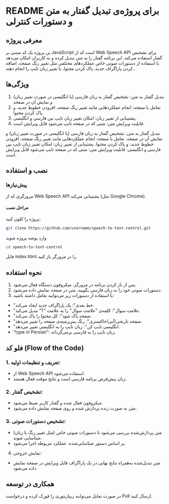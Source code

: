 # README برای پروژه‌ی تبدیل گفتار به متن و دستورات کنترلی

## معرفی پروژه

ین پروژه یک کد مبتنی بر JavaScript است که از Web Speech API برای تشخیص گفتار استفاده می‌کند. این برنامه گفتار را به متن تبدیل کرده و به کاربران امکان می‌دهد با استفاده از دستورات صوتی خاص عملکردهای مختلفی مثل تغییر رنگ صفحه، اضافه کردن پاراگراف جدید، پاک کردن محتوا، یا تغییر زبان تایپ را انجام دهند..

## ویژگی‌ها

1. تبدیل گفتار به متن: تشخیص گفتار به زبان فارسی (یا انگلیسی در صورت تغییر زبان) و نمایش آن در صفحه
2. تعامل با صفحه: انجام عملکردهایی مانند تغییر رنگ صفحه، افزودن خطوط جدید، و پاک کردن محتوا.
3. پشتیبانی از تغییر زبان: امکان تغییر زبان تایپ بین فارسی و انگلیسی.
4. قابلیت ویرایش متن: متنی که در صفحه تایپ می‌شود قابل ویرایش است.

تبدیل گفتار به متن: تشخیص گفتار به زبان فارسی (یا انگلیسی در صورت تغییر زبان) و نمایش آن در صفحه.
تعامل با صفحه: انجام عملکردهایی مانند تغییر رنگ صفحه، افزودن خطوط جدید، و پاک کردن محتوا.
پشتیبانی از تغییر زبان: امکان تغییر زبان تایپ بین فارسی و انگلیسی.
قابلیت ویرایش متن: متنی که در صفحه تایپ می‌شود قابل ویرایش است.

## نصب و استفاده

### پیش‌نیازها

مرورگری که از Web Speech API پشتیبانی می‌کند (مثل Google Chrome).

#### مراحل نصب

پروژه را کلون کنید:

```bash
git clone https://github.com/username/speech-to-text-control.git
```

وارد پوشه پروژه شوید

```bash
cd speech-to-text-control
```

فایل index.html را در مرورگر باز کنید.

## نحوه استفاده

1. پس از باز کردن برنامه در مرورگر، میکروفون دستگاه فعال می‌شود.
2. دستورات صوتی خود را به زبان فارسی بگویید. متن در صفحه نمایش داده می‌شود.
3. با استفاده از دستورات زیر می‌توانید تعامل داشته باشید:

- "خط بعدی": یک پاراگراف جدید ایجاد می‌کند.
- "علامت سوال": کلمه‌ی "علامت سوال" را به علامت "؟" تبدیل می‌کند.
- "صفحه پاک شود": کل محتوا را پاک می‌کند.
- "صفحه نارنجی/آبی/خاکستری": رنگ پس‌زمینه‌ی صفحه را تغییر می‌دهد.
- "انگلیسی تایپ کن": زبان تایپ را به انگلیسی تغییر می‌دهد.
- "type in Persian": زبان تایپ را به فارسی برمی‌گرداند.

## فلو کد (Flow of the Code)

### 1. تعریف و تنظیمات اولیه:

- از Web Speech API استفاده می‌شود.
- زبان پیش‌فرض برنامه فارسی است و نتایج موقت فعال هستند.

### 2. تشخیص گفتار:

- میکروفون فعال شده و گفتار کاربر ضبط می‌شود.
- متن به صورت زنده پردازش شده و روی صفحه نمایش داده می‌شود.

### 3. تشخیص دستورات صوتی:

- متن پردازش‌شده بررسی می‌شود تا دستورات صوتی خاص (مثل تغییر رنگ یا زبان) شناسایی شوند.
- بر اساس دستور شناسایی‌شده، عملکرد مربوطه اجرا می‌شود.

4. نمایش خروجی:

- متن تبدیل‌شده به‌همراه نتایج نهایی در یک پاراگراف قابل ویرایش در صفحه نمایش داده می‌شود.

## همکاری در توسعه

در صورت تمایل می‌توانید ریپازیتوری را فورک کرده و درخواست Pull ارسال کنید.

